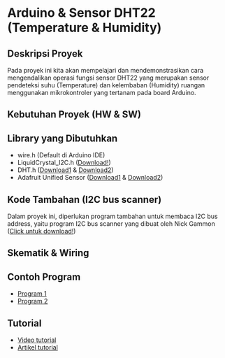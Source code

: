 # Arduino & Sensor DHT22 (Temperature & Humidity)

## Deskripsi Proyek
Pada proyek ini kita akan mempelajari dan mendemonstrasikan cara mengendalikan operasi fungsi sensor DHT22 yang merupakan sensor pendeteksi suhu (Temperature) dan kelembaban (Humidity) ruangan menggunakan mikrokontroler yang tertanam pada board Arduino.

## Kebutuhan Proyek (HW & SW)


## Library yang Dibutuhkan
- wire.h (Default di Arduino IDE)
- LiquidCrystal_I2C.h ([Download!](https://www.arduinolibraries.info/libraries/liquid-crystal-i2-c))
- DHT.h ([Download1](https://www.arduino.cc/reference/en/libraries/dht-sensor-library/) & [Download2](https://www.arduinolibraries.info/libraries/dht-sensor-library))
- Adafruit Unified Sensor ([Download1](https://www.arduino.cc/reference/en/libraries/adafruit-unified-sensor/) & [Download2](https://www.arduinolibraries.info/libraries/dht-sensor-library))

## Kode Tambahan (I2C bus scanner)
Dalam proyek ini, diperlukan program tambahan untuk membaca I2C bus address, yaitu program I2C bus scanner yang dibuat oleh Nick Gammon ([Click untuk download!](https://gammon.com.au/forum/?id=10896&reply=6#reply6))

## Skematik & Wiring


## Contoh Program
- [Program 1]()
- [Program 2]()

## Tutorial
- [Video tutorial]()
- [Artikel tutorial]()
